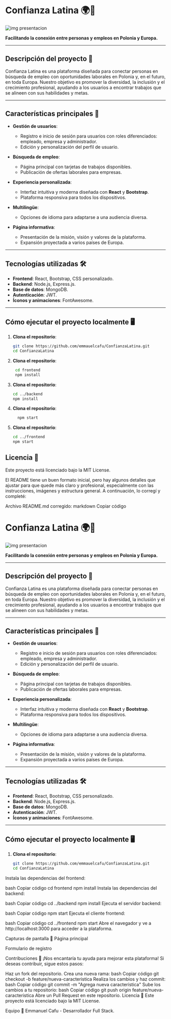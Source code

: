 # Confianza Latina 🌍💼
![img presentacion](./img/Captura-de-pantalla-2025-01-05-113057.png)

**Facilitando la conexión entre personas y empleos en Polonia y Europa.**

---

## Descripción del proyecto 📖

Confianza Latina es una plataforma diseñada para conectar personas en búsqueda de empleo con oportunidades laborales en Polonia y, en el futuro, en toda Europa. Nuestro objetivo es promover la diversidad, la inclusión y el crecimiento profesional, ayudando a los usuarios a encontrar trabajos que se alineen con sus habilidades y metas.

---

## Características principales 🚀

- **Gestión de usuarios**:
  - Registro e inicio de sesión para usuarios con roles diferenciados: empleado, empresa y administrador.
  - Edición y personalización del perfil de usuario.
  
- **Búsqueda de empleo**:
  - Página principal con tarjetas de trabajos disponibles.
  - Publicación de ofertas laborales para empresas.

- **Experiencia personalizada**:
  - Interfaz intuitiva y moderna diseñada con **React** y **Bootstrap**.
  - Plataforma responsiva para todos los dispositivos.

- **Multilingüe**:
  - Opciones de idioma para adaptarse a una audiencia diversa.

- **Página informativa**:
  - Presentación de la misión, visión y valores de la plataforma.
  - Expansión proyectada a varios países de Europa.

---

## Tecnologías utilizadas 🛠️

- **Frontend**: React, Bootstrap, CSS personalizado.
- **Backend**: Node.js, Express.js.
- **Base de datos**: MongoDB.
- **Autenticación**: JWT.
- **Íconos y animaciones**: FontAwesome.

---

## Cómo ejecutar el proyecto localmente 🖥️

1. **Clona el repositorio**:
   ```bash
   git clone https://github.com/emmauelcafu/ConfianzaLatina.git
   cd ConfianzaLatina
1. **Clona el repositorio**:
   ```bash
    cd frontend
    npm install
3. **Clona el repositorio**:
    ```bash
    cd ../backend
    npm install
4. **Clona el repositorio**:
    ```bash
      npm start
5. **Clona el repositorio**:
    ```bash
    cd ../frontend
    npm start
## Licencia 📜
  Este proyecto está licenciado bajo la MIT License.

El README tiene un buen formato inicial, pero hay algunos detalles que ajustar para que quede más claro y profesional, especialmente con las instrucciones, imágenes y estructura general. A continuación, lo corregí y completé:

Archivo README.md corregido:
markdown
Copiar código
# Confianza Latina 🌍💼
![img presentacion](./img/Captura-de-pantalla-2025-01-05-113057.png)

**Facilitando la conexión entre personas y empleos en Polonia y Europa.**

---

## Descripción del proyecto 📖

Confianza Latina es una plataforma diseñada para conectar personas en búsqueda de empleo con oportunidades laborales en Polonia y, en el futuro, en toda Europa. Nuestro objetivo es promover la diversidad, la inclusión y el crecimiento profesional, ayudando a los usuarios a encontrar trabajos que se alineen con sus habilidades y metas.

---

## Características principales 🚀

- **Gestión de usuarios**:
  - Registro e inicio de sesión para usuarios con roles diferenciados: empleado, empresa y administrador.
  - Edición y personalización del perfil de usuario.
  
- **Búsqueda de empleo**:
  - Página principal con tarjetas de trabajos disponibles.
  - Publicación de ofertas laborales para empresas.

- **Experiencia personalizada**:
  - Interfaz intuitiva y moderna diseñada con **React** y **Bootstrap**.
  - Plataforma responsiva para todos los dispositivos.

- **Multilingüe**:
  - Opciones de idioma para adaptarse a una audiencia diversa.

- **Página informativa**:
  - Presentación de la misión, visión y valores de la plataforma.
  - Expansión proyectada a varios países de Europa.

---

## Tecnologías utilizadas 🛠️

- **Frontend**: React, Bootstrap, CSS personalizado.
- **Backend**: Node.js, Express.js.
- **Base de datos**: MongoDB.
- **Autenticación**: JWT.
- **Íconos y animaciones**: FontAwesome.

---

## Cómo ejecutar el proyecto localmente 🖥️

1. **Clona el repositorio**:
   ```bash
   git clone https://github.com/emmauelcafu/ConfianzaLatina.git
   cd ConfianzaLatina
Instala las dependencias del frontend:

bash
Copiar código
cd frontend
npm install
Instala las dependencias del backend:

bash
Copiar código
cd ../backend
npm install
Ejecuta el servidor backend:

bash
Copiar código
npm start
Ejecuta el cliente frontend:

bash
Copiar código
cd ../frontend
npm start
Abre el navegador y ve a http://localhost:3000 para acceder a la plataforma.

Capturas de pantalla 📸
Página principal

Formulario de registro

Contribuciones 🤝
¡Nos encantaría tu ayuda para mejorar esta plataforma! Si deseas contribuir, sigue estos pasos:

Haz un fork del repositorio.
Crea una nueva rama:
bash
Copiar código
git checkout -b feature/nueva-caracteristica
Realiza los cambios y haz commit:
bash
Copiar código
git commit -m "Agrega nueva característica"
Sube los cambios a tu repositorio:
bash
Copiar código
git push origin feature/nueva-caracteristica
Abre un Pull Request en este repositorio.
Licencia 📜
Este proyecto está licenciado bajo la MIT License.

Equipo 👥
Emmanuel Cafu - Desarrollador Full Stack.
